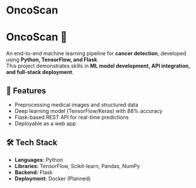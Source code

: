 # OncoScan
# OncoScan 🔬

An end-to-end machine learning pipeline for **cancer detection**, developed using **Python, TensorFlow, and Flask**.  
This project demonstrates skills in **ML model development, API integration, and full-stack deployment**.

## 🚀 Features
- Preprocessing medical images and structured data
- Deep learning model (TensorFlow/Keras) with 88% accuracy
- Flask-based REST API for real-time predictions
- Deployable as a web app

## 🛠️ Tech Stack
- **Languages:** Python
- **Libraries:** TensorFlow, Scikit-learn, Pandas, NumPy
- **Backend:** Flask
- **Deployment:** Docker (Planned)



